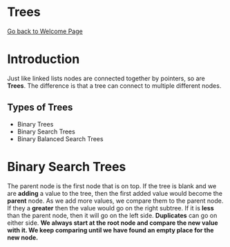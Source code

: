 # Trees
[Go back to Welcome Page]((https://github.com/MarisabelTrejo/data-structure/blob/main/Welcome.md)https://github.com/MarisabelTrejo/data-structure/blob/main/Welcome.md)
# Introduction
Just like linked lists nodes are connected together by pointers, so are **Trees**. The difference is that a tree can connect to multiple different nodes. 
## Types of Trees
- Binary Trees
- Binary Search Trees
- Binary Balanced Search Trees
  

# Binary Search Trees
The parent node is the first node that is on top. If the tree is blank and we are **adding** a value to the tree, then the first added value would become the **parent** node. As we add more values, we compare them to the parent node. If they a **greater** then the value would go on the right subtree. If it is **less** than the parent node, then it will go on the left side. **Duplicates** can go on either side.
**We always start at the root node and compare the new value with it. We keep comparing until we have found an empty place for the new node.**
